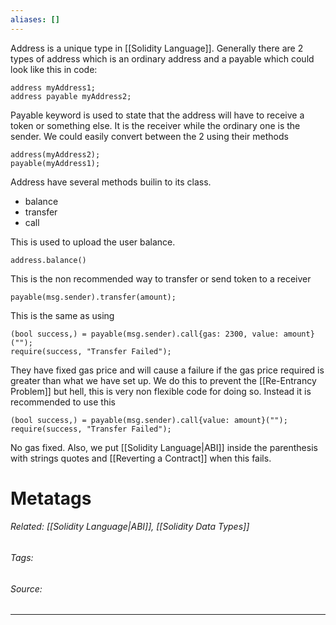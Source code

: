```yaml
---
aliases: []
---
```

Address is a unique type in [[Solidity Language]]. Generally there are 2 types of address which is an ordinary address and a payable which could look like this in code:
```solidity
address myAddress1;
address payable myAddress2;
```

Payable keyword is used to state that the address will have to receive a token or something else. It is the receiver while the ordinary one is the sender. We could easily convert between the 2 using their methods
```solidity
address(myAddress2);
payable(myAddress1);
```

Address have several methods builin to its class. 
- balance
- transfer
- call

This is used to upload the user balance.
```solidity
address.balance()
```

This is the non recommended way to transfer or send token to a receiver
```solidity
payable(msg.sender).transfer(amount);
```

This is the same as using
```solidity
(bool success,) = payable(msg.sender).call{gas: 2300, value: amount}("");
require(success, "Transfer Failed");
```

They have fixed gas price and will cause a failure if the gas price required is greater than what we have set up. We do this to prevent the [[Re-Entrancy Problem]] but hell, this is very non flexible code for doing so. Instead it is recommended to use this
```solidity
(bool success,) = payable(msg.sender).call{value: amount}("");
require(success, "Transfer Failed");
```

No gas fixed. Also, we put [[Solidity Language|ABI]] inside the parenthesis with strings quotes and [[Reverting a Contract]] when this fails. 

# Metatags
###### Related: [[Solidity Language|ABI]], [[Solidity Data Types]]
###### Tags: 
###### Source: 

---